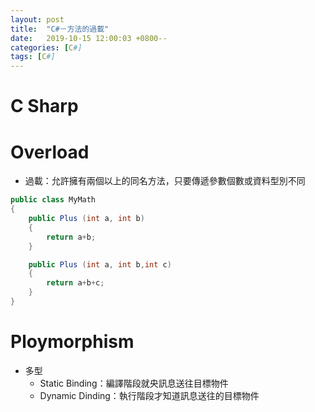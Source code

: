 ```yaml
---
layout: post
title:  "C#－方法的過載"
date:   2019-10-15 12:00:03 +0800--
categories: [C#]
tags: [C#]  
---
```


# C Sharp 

# Overload
* 過載：允許擁有兩個以上的同名方法，只要傳遞參數個數或資料型別不同

```c#
public class MyMath
{
    public Plus (int a, int b)
    {
        return a+b;
    }

    public Plus (int a, int b,int c)
    {
        return a+b+c;
    }
}
```

# Ploymorphism 
* 多型  
   * Static Binding：編譯階段就央訊息送往目標物件
   * Dynamic Dinding：執行階段才知道訊息送往的目標物件